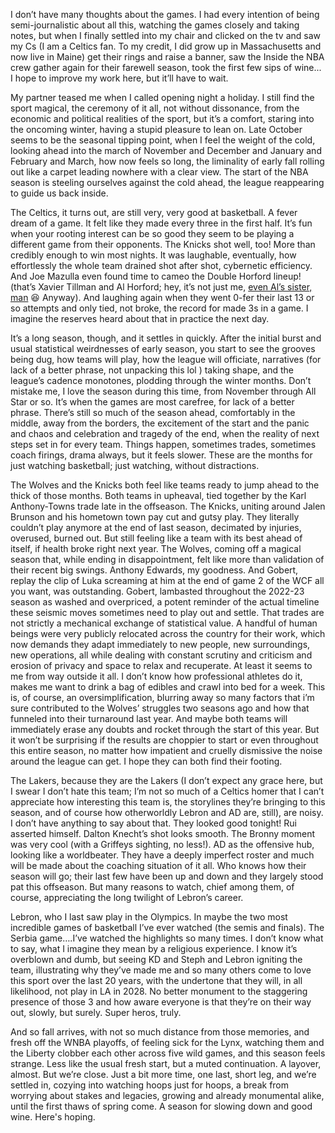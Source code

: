 I don’t have many thoughts about the games. I had every intention of being semi-journalistic about all this, watching the games closely and taking notes, but when I finally settled into my chair and clicked on the tv and saw my Cs (I am a Celtics fan. To my credit, I did grow up in Massachusetts and now live in Maine) get their rings and raise a banner, saw the Inside the NBA crew gather again for their farewell season, took the first few sips of wine... I hope to improve my work here, but it’ll have to wait.

My partner teased me when I called opening night a holiday. I still find the sport magical, the ceremony of it all, not without dissonance, from the economic and political realities of the sport, but it’s a comfort, staring into the oncoming winter, having a stupid pleasure to lean on. Late October seems to be the seasonal tipping point, when I feel the weight of the cold, looking ahead into the march of November and December and January and February and March, how now feels so long, the liminality of early fall rolling out like a carpet leading nowhere with a clear view. The start of the NBA season is steeling ourselves against the cold ahead, the league reappearing to guide us back inside.

The Celtics, it turns out, are still very, very good at basketball. A fever dream of a game. It felt like they made every three in the first half. It’s fun when your rooting interest can be so good they seem to be playing a different game from their opponents. The Knicks shot well, too! More than credibly enough to win most nights. It was laughable, eventually, how effortlessly the whole team drained shot after shot, cybernetic efficiency. And Joe Mazulla even found time to cameo the Double Horford lineup! (that’s Xavier Tillman and Al Horford; hey, it’s not just me, <a href="https://x.com/AnnaHorford/status/1768432077433659633" target="_blank">even Al’s sister, man</a> <span class="font-emoji">😆</span> Anyway). And laughing again when they went 0-fer their last 13 or so attempts and only tied, not broke, the record for made 3s in a game. I imagine the reserves heard about that in practice the next day.

It’s a long season, though, and it settles in quickly. After the initial burst and usual statistical weirdnesses of early season, you start to see the grooves being dug, how teams will play, how the league will officiate, narratives (for lack of a better phrase, not unpacking this lol ) taking shape, and the league’s cadence monotones, plodding through the winter months. Don’t mistake me, I love the season during this time, from November through All Star or so. It’s when the games are most carefree, for lack of a better phrase. There’s still so much of the season ahead, comfortably in the middle, away from the borders, the excitement of the start and the panic and chaos and celebration and tragedy of the end, when the reality of next steps set in for every team. Things happen, sometimes trades, sometimes coach firings, drama always, but it feels slower. These are the months for just watching basketball; just watching, without distractions.

The Wolves and the Knicks both feel like teams ready to jump ahead to the thick of those months. Both teams in upheaval, tied together by the Karl Anthony-Towns trade late in the offseason. The Knicks, uniting around Jalen Brunson and his hometown town pay cut and gutsy play. They literally couldn’t play anymore at the end of last season, decimated by injuries, overused, burned out. But still feeling like a team with its best ahead of itself, if health broke right next year. The Wolves, coming off a magical season that, while ending in disappointment, felt like more than validation of their recent big swings. Anthony Edwards, my goodness. And Gobert, replay the clip of Luka screaming at him at the end of game 2 of the WCF all you want, was outstanding. Gobert, lambasted throughout the 2022-23 season as washed and overpriced, a potent reminder of the actual timeline these seismic moves sometimes need to play out and settle. That trades are not strictly a mechanical exchange of statistical value. A handful of human beings were very publicly relocated across the country for their work, which now demands they adapt immediately to new people, new surroundings, new operations, all while dealing with constant scrutiny and criticism and erosion of privacy and space to relax and recuperate. At least it seems to me from way outside it all. I don’t know how professional athletes do it, makes me want to drink a bag of edibles and crawl into bed for a week. This is, of course, an oversimplification, blurring away so many factors that i’m sure contributed to the Wolves’ struggles two seasons ago and how that funneled into their turnaround last year. And maybe both teams will immediately erase any doubts and rocket through the start of this year. But it won’t be surprising if the results are choppier to start or even throughout this entire season, no matter how impatient and cruelly dismissive the noise around the league can get. I hope they can both find their footing.

The Lakers, because they are the Lakers (I don’t expect any grace here, but I swear I don’t hate this team; I’m not so much of a Celtics homer that I can’t appreciate how interesting this team is, the storylines they’re bringing to this season, and of course how otherworldly Lebron and AD are, still), are noisy. I don’t have anything to say about that. They looked good tonight! Rui asserted himself. Dalton Knecht’s shot looks smooth. The Bronny moment was very cool (with a Griffeys sighting, no less!). AD as the offensive hub, looking like a worldbeater. They have a deeply imperfect roster and much will be made about the coaching situation of it all. Who knows how their season will go; their last few have been up and down and they largely stood pat this offseason. But many reasons to watch, chief among them, of course, appreciating the long twilight of Lebron’s career.

Lebron, who I last saw play in the Olympics. In maybe the two most incredible games of basketball I’ve ever watched (the semis and finals). The Serbia game….I’ve watched the highlights so many times. I don’t know what to say, what I imagine they mean by a religious experience. I know it’s overblown and dumb, but seeing KD and Steph and Lebron igniting the team, illustrating why they’ve made me and so many others come to love this sport over the last 20 years, with the undertone that they will, in all likelihood, not play in LA in 2028. No better monument to the staggering presence of those 3 and how aware everyone is that they’re on their way out, slowly, but surely. Super heros, truly.

And so fall arrives, with not so much distance from those memories, and fresh off the WNBA playoffs, of feeling sick for the Lynx, watching them and the Liberty clobber each other across five wild games, and this season feels strange. Less like the usual fresh start, but a muted continuation. A layover, almost. But we’re close. Just a bit more time, one last, short leg, and we’re settled in, cozying into watching hoops just for hoops, a break from worrying about stakes and legacies, growing and already monumental alike, until the first thaws of spring come. A season for slowing down and good wine. Here's hoping.
